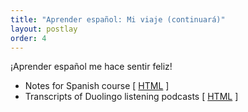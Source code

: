 ```yaml
---
title: "Aprender español: Mi viaje (continuará)"
layout: postlay
order: 4
---
```


<p>¡Aprender español me hace sentir feliz!</p>

<ul>
  <li>Notes for Spanish course
  [ <a href="{{ site.url }}{{ site.baseurl }}/_data/files/Spanish/Modern_Spanish/index.html" target="_blank">HTML</a> ]</li>
  <li>Transcripts of Duolingo listening podcasts
  [ <a href="{{ site.url }}{{ site.baseurl }}/_data/files/Spanish/Duolingo/index.html" target="_blank">HTML</a> ]</li>
</ul>